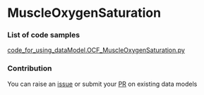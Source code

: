 # MuscleOxygenSaturation

### List of code samples 

<!-- 50-List of code -->

<!-- [code entry](link) -->
[code_for_using_dataModel.OCF_MuscleOxygenSaturation.py](https://github.com/smart-data-models/dataModel.OCF/blob/master/MuscleOxygenSaturation/code/code_for_using_dataModel.OCF_MuscleOxygenSaturation.py)


<!-- /50-List of code -->

### Contribution
You can raise an [issue](https://github.com/smart-data-models/dataModel.OCF/issues) or submit your [PR](https://github.com/smart-data-models/dataModel.OCF/pulls) on existing data models
